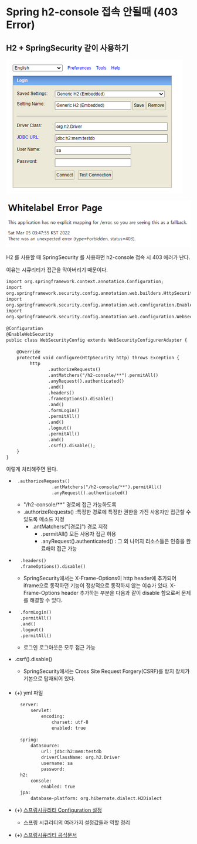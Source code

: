 # Spring h2-console 접속 안될때 (403 Error) 
## H2 + SpringSecurity 같이 사용하기


![img_1.png](h2-login.png)

![img_2.png](403error.png)

H2 를 사용할 때 SpringSecurity 를 사용하면 h2-console 접속 시 403 에러가 난다. 

이유는 시큐리티가 접근을 막아버리기 때문이다.

    import org.springframework.context.annotation.Configuration;
    import org.springframework.security.config.annotation.web.builders.HttpSecurity;
    import org.springframework.security.config.annotation.web.configuration.EnableWebSecurity;
    import org.springframework.security.config.annotation.web.configuration.WebSecurityConfigurerAdapter;
    
    @Configuration
    @EnableWebSecurity
    public class WebSecurityConfig extends WebSecurityConfigurerAdapter {
    
        @Override
        protected void configure(HttpSecurity http) throws Exception {
             http
                    .authorizeRequests()
                    .antMatchers("/h2-console/**").permitAll()
                    .anyRequest().authenticated()
                    .and()
                    .headers()
                    .frameOptions().disable()
                    .and()
                    .formLogin()
                    .permitAll()
                    .and()
                    .logout()
                    .permitAll()
                    .and()
                    .csrf().disable();  
        }
    }

이렇게 처리해주면 된다.

-      .authorizeRequests()
                    .antMatchers("/h2-console/**").permitAll()
                    .anyRequest().authenticated()
    - "/h2-console/**" 경로에 접근 가능하도록
    - .authorizeRequests() :특정한 경로에 특정한 권한을 가진 사용자만 접근할 수 있도록 메소드 지정
        - .antMatchers("[경로]") 경로 지정
            - .permitAll() 모든 사용자 접근 허용
            - .anyRequest().authenticated() : 그 외 나머지 리소스들은 인증을 완료해야 접근 가능
    
-       .headers()
        .frameOptions().disable()
    - SpringSecurity에서는 X-Frame-Options이 http header에 추가되어 iframe으로 동작하던 기능이 정상적으로 동작하지 않는 이슈가 있다. X-Frame-Options header 추가하는 부분을 다음과 같이 disable 함으로써 문제를 해결할 수 있다.

-       .formLogin()
        .permitAll()
        .and()
        .logout()
        .permitAll()
    - 로그인 로그아웃은 모두 접근 가능
    
-   .csrf().disable()
    - SpringSecurity에서는 Cross Site Request Forgery(CSRF)를 방지 장치가 기본으로 탑재되어 있다. 





#### 
- (+) yml 파일

        server:
            servlet:
                encoding:
                    charset: utf-8
                    enabled: true
                    
        spring:
            datasource:
                url: jdbc:h2:mem:testdb
                driverClassName: org.h2.Driver
                username: sa
                password:
        h2:
            console:
                enabled: true
        jpa:
            database-platform: org.hibernate.dialect.H2Dialect


- (+) [스프링시큐리티 Configuration 설정]('https://kimchanjung.github.io/programming/2020/07/02/spring-security-02/')
  - 스프링 시큐리티의 여러가지 설정값들과 역할 정리 
- (+) [스프링시큐리티 공식문서](https://docs.spring.io/spring-security/reference/)
